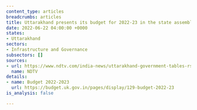 ```yaml
---
content_type: articles
breadcrumbs: articles
title: Uttarakhand presents its budget for 2022-23 in the state assembly
date: 2022-06-22 04:00:00 +0000
states:
- Uttarakhand
sectors:
- Infrastructure and Governance
subsectors: []
sources:
- url: https://www.ndtv.com/india-news/uttarakhand-government-tables-rs-65-571-49-crore-budget-3067120
  name: NDTV
details:
- name: Budget 2022-2023
  url: https://budget.uk.gov.in/pages/display/129-budget-2022-23
is_analysis: false

---
```

